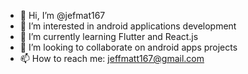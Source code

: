 - 👋 Hi, I’m @jefmat167
- 👀 I’m interested in android applications development
- 🌱 I’m currently learning Flutter and React.js
- 💞️ I’m looking to collaborate on android apps projects
- 📫 How to reach me: jeffmatt167@gmail.com

<!---
jefmat167/jefmat167 is a ✨ special ✨ repository because its `README.md` (this file) appears on your GitHub profile.
You can click the Preview link to take a look at your changes.
--->
